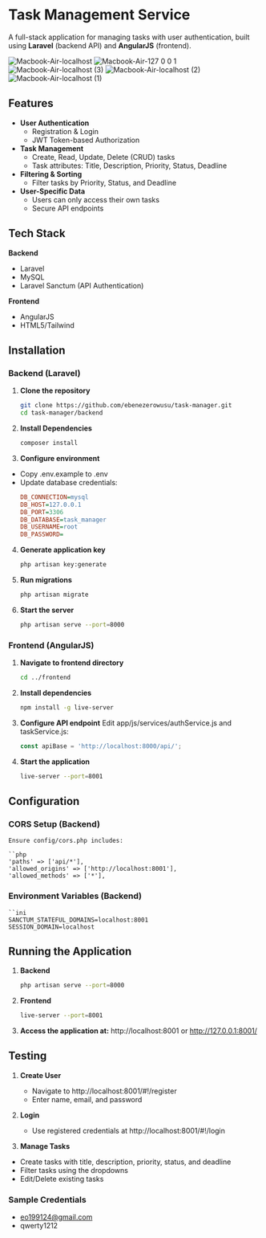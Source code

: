 # Task Management Service

A full-stack application for managing tasks with user authentication, built using **Laravel** (backend API) and **AngularJS** (frontend).

![Macbook-Air-localhost](https://github.com/user-attachments/assets/526e9af2-07cf-4e95-a4fe-2b6483eeb7ef)
![Macbook-Air-127 0 0 1](https://github.com/user-attachments/assets/35eab68d-6da0-4225-a74d-5b1127d9783d)
![Macbook-Air-localhost (3)](https://github.com/user-attachments/assets/c0c02692-1e99-471b-aab5-38617b13cd0b)
![Macbook-Air-localhost (2)](https://github.com/user-attachments/assets/6173b28d-8140-4e75-80be-3ef906b82d6e)
![Macbook-Air-localhost (1)](https://github.com/user-attachments/assets/e50748b2-8420-42ea-b4a1-7a45f589a144)



## Features

- **User Authentication**
  - Registration & Login
  - JWT Token-based Authorization
- **Task Management**
  - Create, Read, Update, Delete (CRUD) tasks
  - Task attributes: Title, Description, Priority, Status, Deadline
- **Filtering & Sorting**
  - Filter tasks by Priority, Status, and Deadline
- **User-Specific Data**
  - Users can only access their own tasks
  - Secure API endpoints

## Tech Stack

**Backend**  
- Laravel
- MySQL
- Laravel Sanctum (API Authentication)

**Frontend**  
- AngularJS
- HTML5/Tailwind 

## Installation

### Backend (Laravel)

1. **Clone the repository**
   ```bash
   git clone https://github.com/ebenezerowusu/task-manager.git
   cd task-manager/backend

2. **Install Dependencies**
    ```bash
    composer install

3. **Configure environment**
- Copy .env.example to .env
- Update database credentials:
    ```ini
    DB_CONNECTION=mysql
    DB_HOST=127.0.0.1
    DB_PORT=3306
    DB_DATABASE=task_manager
    DB_USERNAME=root
    DB_PASSWORD=

4. **Generate application key**
    ```bash
    php artisan key:generate

5. **Run migrations**
    ```bash
    php artisan migrate

6. **Start the server**
    ```bash
    php artisan serve --port=8000

### Frontend (AngularJS)
1. **Navigate to frontend directory**
    ```bash
    cd ../frontend

2. **Install dependencies**
    ```bash
    npm install -g live-server

3. **Configure API endpoint**
    Edit app/js/services/authService.js and taskService.js:
    ```javascript
    const apiBase = 'http://localhost:8000/api/';

4. **Start the application**
    ```bash
    live-server --port=8001


## Configuration
### CORS Setup (Backend)
    Ensure config/cors.php includes:
    
    ``php
    'paths' => ['api/*'],
    'allowed_origins' => ['http://localhost:8001'],
    'allowed_methods' => ['*'],

### Environment Variables (Backend)
    ``ini
    SANCTUM_STATEFUL_DOMAINS=localhost:8001
    SESSION_DOMAIN=localhost

## Running the Application

1. **Backend**
    ```bash
    php artisan serve --port=8000

2. **Frontend**
    ```bash
    live-server --port=8001

3. **Access the application at:**
http://localhost:8001 or http://127.0.0.1:8001/


## Testing
1. **Create User**
    - Navigate to http://localhost:8001/#!/register
    - Enter name, email, and password

2. **Login**
    - Use registered credentials at http://localhost:8001/#!/login

3. **Manage Tasks**
 - Create tasks with title, description, priority, status, and deadline
 - Filter tasks using the dropdowns
 - Edit/Delete existing tasks

 ### Sample Credentials
  - eo199124@gmail.com
  - qwerty1212
